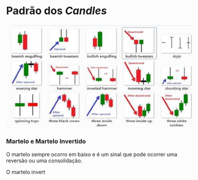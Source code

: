 # Padrão dos *Candles*

![Padrão dos candles](https://raw.githubusercontent.com/danilomartinelli/notebook/master/static/maxresdefault.jpg)
### Martelo e Martelo Invertido
O martelo sempre ocorro em baixo e é um sinal que pode ocorrer uma reversão ou uma consolidação.

O martelo invert
<!--stackedit_data:
eyJoaXN0b3J5IjpbLTYzNTM2NDUxNSwxMzI3MDA3NDgzLDY4Mj
M4NTc1N119
-->